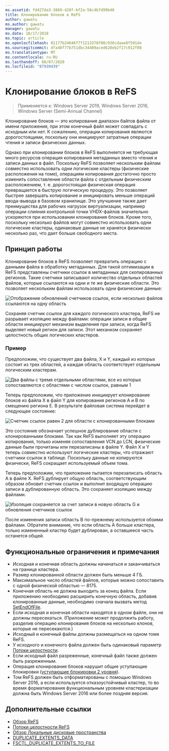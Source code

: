```yaml
---
ms.assetid: fd427da3-3869-428f-bf2a-56c4b7d99b40
title: Клонирование блоков в ReFS
author: gawatu
ms.author: gawatu
manager: gawatu
ms.date: 10/17/2018
ms.topic: article
ms.openlocfilehash: 01177b24646f7f1213378f08c930cdaae8f591de
ms.sourcegitcommit: dfa48f77b751dbc34409aced628eb2f17c912f08
ms.translationtype: MT
ms.contentlocale: ru-RU
ms.lasthandoff: 08/07/2020
ms.locfileid: "87939439"
---
```

# <a name="block-cloning-on-refs"></a>Клонирование блоков в ReFS

>Применяется к: Windows Server 2019, Windows Server 2016, Windows Server (Semi-Annual Channel)

Клонирование блоков — это копирование диапазон байтов файла от имени приложения, при этом конечный файл может совпадать с исходным или нет. К сожалению, операции копирования являются дорогостоящими, поскольку они инициируют затратные операции чтения и записи физических данных.

Однако при клонировании блоков в ReFS выполняется не требующая много ресурсов операция копирования метаданных вместо чтения и записи данных в файл. Поскольку ReFS позволяет нескольким файлам совместно использовать одни логические кластеры (физические расположения на томе), операциям копирования достаточно просто изменить сопоставление области файла с отдельным физическим расположением, т. е. дорогостоящая физическая операция превращается в быструю логическую процедуру. Это позволяет быстрее завершать копирование и инициировать меньше операций ввода-вывода в базовом хранилище. Это улучшение также дает преимущества для рабочих нагрузок виртуализации, например операции слияния контрольной точки VHDX-файлов значительно ускоряются при использовании клонирования блоков. Кроме того, поскольку несколько файлов могут совместно использовать одни логические кластеры, одинаковые данные не хранятся физически несколько раз, что дает больше свободного места.

## <a name="how-it-works"></a>Принцип работы

Клонирование блоков в ReFS позволяет превратить операцию с данными файла в обработку метаданных. Для такой оптимизации в ReFS представлены счетчики ссылок в метаданных для скопированных регионов. Такие счетчики записывают количество отдельных областей файлов, которые ссылаются на одни и те же физические области. Это позволяет нескольким файлам использовать одни физические данные:

![Отображение обновлений счетчиков ссылок, если несколько файлов ссылаются на одну область](media/ref-count-example.gif)

Сохраняя счетчик ссылок для каждого логического кластера, ReFS не разрывает изоляцию между файлами: операции записи в общие области инициируют механизм выделения при записи, когда ReFS выделяет новый регион для записи. Этот механизм сохраняет целостность общих логических кластеров.

### <a name="example"></a>Пример
Предположим, что существует два файла, X и Y, каждый из которых состоит из трех областей, а каждая область соответствует отдельным логическим кластерам.

![Два файлы с тремя отдельными областями, все из которых сопоставляются с областями с числом ссылок, равным 1](media/block-clone-1.png)

Теперь предположим, что приложение инициирует клонирование блоков из файла X в файл Y для копирования регионов A и B по смещению региона E. В результате файловая система перейдет в следующее состояние:

![Счетчик ссылок равен 2 для области с клонированными блоками](media/block-clone-2.png)

Это состояние обозначает успешное дублирование области с клонированными блоками. Так как ReFS выполняет эту операцию копирования, только изменяя сопоставления VCN до LCN, физические данные были прочитаны или перезаписаны в файле Y. Файл X и Y теперь совместно используют логические кластеры, что отражают счетчики ссылок в таблице. Поскольку данные не копируются физически, ReFS сокращает используемый объем тома.

Теперь предположим, что приложение пытается перезаписать область A в файле X. ReFS дублирует общую область, соответствующим образом обновит счетчик ссылок и выполнит входящую операцию записи в дублированную область. Это сохраняет изоляцию между файлами.

![Изоляция сохраняется за счет записи в новую область G и обновления счетчиков ссылок](media/block-clone-3.png)

После изменения записи область B по-прежнему используется обоими файлами. Обратите внимание, что если область A больше кластера, только измененный кластер будет дублирован, а оставшееся часть останется общей.


## <a name="functionality-restrictions-and-remarks"></a>Функциональные ограничения и примечания
- Исходная и конечная область должны начинаться и заканчиваться на границе кластера.
- Размер клонированной области должен быть меньше 4 ГБ.
- Максимальное число областей файлов, которые можно сопоставить с одной физической областью — 8175.
- Конечная область не должна выходить за конец файла. Если приложению необходимо расширить конечную область, добавив клонированные данные, необходимо сначала вызвать метод [SetEndOfFile](/windows/win32/api/fileapi/nf-fileapi-setendoffile).
- Если исходная и конечная области находятся в одном файле, они не должны пересекаться. (Приложение может продолжить работу, разделив операцию клонирования блоков на несколько клонов, которые не пересекаются.)
- Исходный и конечный файлы должны размещаться на одном томе ReFS.
- У исходного и конечного файла должен быть одинаковый параметр [Потоки целостности](/windows/win32/fileio/file-attribute-constants).
- Если исходный файл разреженные, конечный файл также должен быть разреженным.
- Операция клонирования блоков нарушит общие уступающие блокировки ([уступающие блокировки 2 уровня](/windows/win32/fileio/types-of-opportunistic-locks)).
- Том ReFS должен быть отформатированы с помощью Windows Server 2016, а если используется отказоустойчивый кластер, то во время форматирования функциональным уровнем кластеризации должна быть Windows Server 2016 или более поздняя версия.

## <a name="additional-references"></a>Дополнительные ссылки

-   [Обзор ReFS](refs-overview.md)
-   [Потоки целостности ReFS](integrity-streams.md)
-   [Обзор Локальные дисковые пространства](../storage-spaces/storage-spaces-direct-overview.md)
-   [DUPLICATE_EXTENTS_DATA](/windows/win32/api/winioctl/ns-winioctl-duplicate_extents_data)
-   [FSCTL_DUPLICATE_EXTENTS_TO_FILE](/windows/win32/api/winioctl/ni-winioctl-fsctl_duplicate_extents_to_file)
